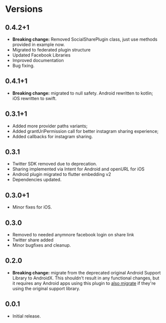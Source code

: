 # Versions

## 0.4.2+1

* **Breaking change:** Removed SocialSharePlugin class, just use methods provided in example now.  
* Migrated to federated plugin structure
* Updated Facebook Libraries
* Improved documentation
* Bug fixing.

## 0.4.1+1

* **Breaking change:** migrated to null safety.
Android rewritten to kotlin;
iOS rewritten to swift.

## 0.3.1+1

* Added more provider paths variants;
* Added grantUriPermission call for better instagram sharing experience;
* Added callbacks for instagram sharing.

## 0.3.1

* Twitter SDK removed due to deprecation.
* Sharing implemented via Intent for Android and openURL for iOS
* Android plugin migrated to flutter embedding v2
* Dependencies updated.

## 0.3.0+1

* Minor fixes for iOS.

## 0.3.0

* Removed to needed anymnore facebook login on share link
* Twitter share added
* Minor bugfixes and cleanup.

## 0.2.0

* **Breaking change:** migrate from the deprecated original Android Support Library to AndroidX. This shouldn't result in any functional changes, but it requires any Android apps using this plugin to [also migrate](https://flutter.dev/docs/development/packages-and-plugins/androidx-compatibility) if they're using the original support library.

## 0.0.1

* Initial release.
